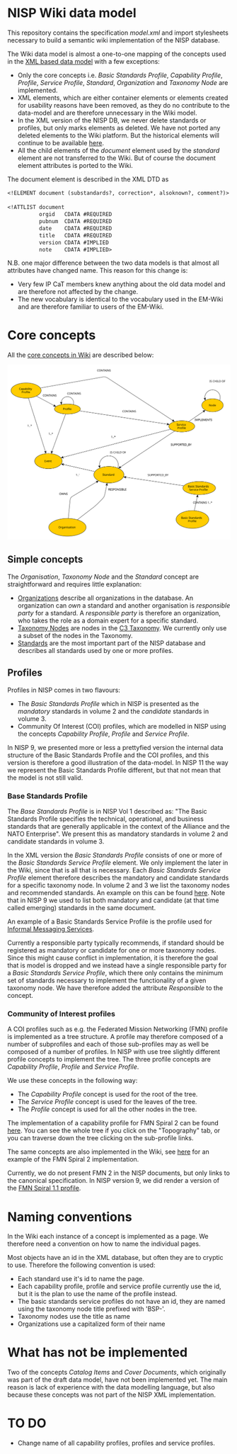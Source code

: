 # NISP Wiki data model

This repository contains the specification *model.xml* and import stylesheets necessary to build a semantic wiki implementation of the NISP database.

The Wiki data model is almost a one-to-one mapping of the concepts used in the [XML based data model](https://stavnstrup.github.io/nisp-tools/nisp-database-schema.html) with a few exceptions:

* Only the core concepts i.e. *Basic Standards Profile*, *Capability Profile*,  *Profile*, *Service Profile*, *Standard*, *Organization* and *Taxonomy Node* are implemented.
* XML elements, which are either container elements or elements created for usability reasons have been removed, as they do no contribute to the data-model and are therefore unnecessary in the Wiki model.
* In the XML version of the NISP DB, we never delete standards or profiles, but only marks elements as deleted. We have not ported any deleted elements to the Wiki platform. But the historical elements will continue to be available [here](https://nisp.nw3.dk/).
* All the child elements of the *document* element used by the *standard* element are not transferred to the Wiki. But of course the document element attributes is ported to the Wiki.

The document element is described in the XML DTD as

~~~{.dtd}
<!ELEMENT document (substandards?, correction*, alsoknown?, comment?)>

<!ATTLIST document
          orgid   CDATA #REQUIRED
          pubnum  CDATA #REQUIRED
          date    CDATA #REQUIRED
          title   CDATA #REQUIRED
          version CDATA #IMPLIED
          note    CDATA #IMPLIED>
~~~

N.B. one major difference between the two data models is that almost all attributes have changed name. This reason for this change is:

* Very few IP CaT members knew anything about the old data model and are therefore not affected by the change.
* The new vocabulary is identical to the vocabulary used in the EM-Wiki and are therefore familiar to users of the EM-Wiki.

# Core concepts

All the [core concepts in Wiki](https://wiki.nisp.nato.int/index.php/Concepts) are described below:

![NISP conceptual model](nisp-graph-db.svg)

## Simple concepts

The *Organisation*, *Taxonomy Node* and the *Standard* concept are straightforward and requires little explanation:

* [Organizations](https://wiki.nisp.nato.int/index.php/Project:Concept_-_Organizations) describe all organizations in the database. An organization can *own* a standard and another organisation is *responsible party* for a standard. A *responsible party* is therefore an organization, who takes the role as a domain expert for a specific standard.
* [Taxonomy Nodes](https://wiki.nisp.nato.int/index.php/Project:Concept_-_Taxonomy_Nodes) are nodes in the [C3 Taxonomy](https://www.nato.int/cps/en/natohq/topics_157573.htm?). We currently only use a subset of the nodes in the Taxonomy.
* [Standards](https://wiki.nisp.nato.int/index.php/Project:Concept_-_Standards) are the most important part of the NISP database and describes all standards used by one or more profiles.

## Profiles

Profiles in NISP comes in two flavours:

* The *Basic Standards Profile* which in NISP is presented as the *mandatory* standards in volume 2 and the *candidate* standards in volume 3.
* Community Of Interest (COI) profiles, which are modelled in NISP using the concepts *Capability Profile*, *Profile* and *Service Profile*.

In NISP 9, we presented more or less a prettyfied version the internal data structure of the Basic Standards Profile and the COI profiles, and this version is therefore a good illustration of the data-model. In NISP 11 the way we represent the Basic Standards Profile different, but that not mean that the model is not still valid.

### Base Standards Profile

The *Base Standards Profile* is in NISP Vol 1 described as: "The Basic Standards Profile specifies the technical, operational, and business standards that are generally applicable in the context of the Alliance and the NATO Enterprise". We present this as mandatory standards in volume 2 and candidate standards in volume 3.

In the XML version the *Basic Standards Profile* consists of one or more of the *Basic Standards Service Profile* element. We only implement the later in the Wiki, since that is all that is necessary. Each *Basic Standards Service Profile* element therefore describes the mandatory and candidate standards for a specific taxonomy node. In volume 2 and 3 we list the taxonomy nodes and recommended standards. An example on this can be found [here](https://archive.nisp.nw3.dk/nisp-9.0/volume2/ch03s02.html). Note that in NISP 9 we used to list both mandatory and candidate (at that time called emerging) standards in the same document.

An example of a Basic Standards Service Profile is the profile used for [Informal Messaging Services](https://wiki.nisp.nato.int/index.php/BSP-Informal_Messaging_Services).

Currently a responsible party typically recommends, if standard should be registered as mandatory or candidate for one or more taxonomy nodes. Since this might cause conflict in implementation, it is therefore the goal that is model is dropped and we instead have a single responsible party for a *Basic Standards Service Profile*, which there only contains the minimum set of standards necessary to implement the functionality of a given taxonomy node. We have therefore added the attribute *Responsible* to the concept.

### Community of Interest profiles

A COI profiles such as e.g. the Federated Mission Networking (FMN) profile is implemented as a tree structure. A profile may therefore composed of a number of subprofiles and each of those sub-profiles may as well be composed of a number of profiles. In NISP with use tree slightly different profile concepts to implement the tree. The three profile concepts are *Capability Profile*,  *Profile* and *Service Profile*.

We use these concepts in the following way:

* The *Capability Profile* concept is used for the root of the tree.
* The *Service Profile* concept is used for the leaves of the tree.
* The *Profile* concept is used for all the other nodes in the tree.

The implementation of a capability profile for FMN Spiral 2 can be found [here](https://nisp.nw3.dk/capabilityprofile/fmn2.html). You can see the whole tree if you click on the "Topography" tab, or you can traverse down the tree clicking on the sub-profile links.

The same concepts are also implemented in the Wiki, see [here](https://wiki.nisp.nato.int/index.php/Fmn2) for an example of the FMN Spiral 2 implementation.

Currently, we do not present FMN 2 in the NISP documents, but only links to the canonical specification. In NISP version 9, we did render a version of the [FMN Spiral 1.1 profile](https://archive.nisp.nw3.dk/nisp-9.0/volume3/apgs03.html).

# Naming conventions

In the Wiki each instance of a concept is implemented as a page. We therefore need a convention on how to name the individual pages.

Most objects have an id in the XML database, but often they are to cryptic to use. Therefore the following convention is used:

* Each standard use it's id to name the page.
* Each capability profile, profile and service profile currently use the id, but it is the plan to use the name of the profile instead.
* The basic standards service profiles do not have an id, they are named using the taxonomy node title prefixed with 'BSP-'.
* Taxonomy nodes use the title as name
* Organizations use a capitalized form of their name


# What has not be implemented

Two of the concepts *Catalog Items* and *Cover Documents*, which originally was part of the draft data model, have not been implemented yet. The main reason is lack of experience with the data modelling language, but also because these concepts was not part of the NISP XML implementation.

# TO DO

* Change name of all capability profiles, profiles and service profiles.
